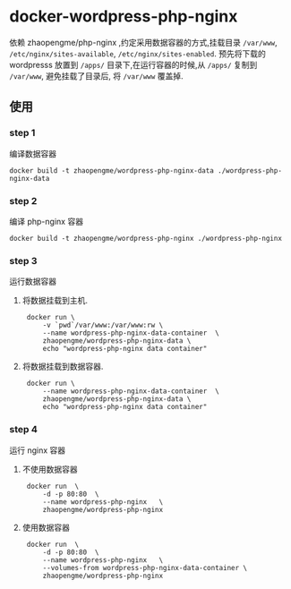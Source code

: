 # docker-wordpress-php-nginx
依赖 zhaopengme/php-nginx ,约定采用数据容器的方式,挂载目录 `/var/www`, `/etc/nginx/sites-available`, `/etc/nginx/sites-enabled`. 预先将下载的 wordpresss 放置到 `/apps/` 目录下,在运行容器的时候,从 `/apps/` 复制到 `/var/www`, 避免挂载了目录后, 将 `/var/www` 覆盖掉. 


## 使用

### step 1
编译数据容器

    docker build -t zhaopengme/wordpress-php-nginx-data ./wordpress-php-nginx-data

### step 2
编译 php-nginx 容器
    
    docker build -t zhaopengme/wordpress-php-nginx ./wordpress-php-nginx

### step 3
运行数据容器

1. 将数据挂载到主机.

        docker run \
            -v `pwd`/var/www:/var/www:rw \
            --name wordpress-php-nginx-data-container  \
            zhaopengme/wordpress-php-nginx-data \
            echo "wordpress-php-nginx data container"

2. 将数据挂载到数据容器.

        docker run \
            --name wordpress-php-nginx-data-container  \
            zhaopengme/wordpress-php-nginx-data \
            echo "wordpress-php-nginx data container"

### step 4
运行 nginx 容器

1. 不使用数据容器

        docker run  \
            -d -p 80:80  \
            --name wordpress-php-nginx   \
            zhaopengme/wordpress-php-nginx
            
2. 使用数据容器

        docker run  \
            -d -p 80:80  \
            --name wordpress-php-nginx   \
            --volumes-from wordpress-php-nginx-data-container \
            zhaopengme/wordpress-php-nginx

